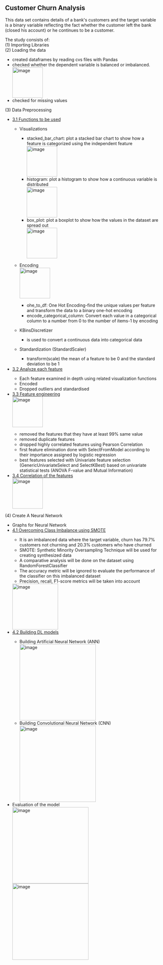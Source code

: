 ## Customer Churn Analysis

This data set contains details of a bank's customers and the target variable is a binary variable reflecting the fact whether the customer left the bank (closed his account) or he continues to be a customer.

The study consists of:<br>
  (1) Importing Libraries<br>
  (2) Loading the data<br>
  <ul>
      <li>created dataframes by reading cvs files with Pandas</li>
      <li>checked whether the dependent variable is balanced or imbalanced.</li>
          <img height="100" alt="image" src="https://user-images.githubusercontent.com/58983814/128782908-8fff5875-1094-4754-9e9d-65d7ad01dbd8.png">
      <li>checked for missing values</li>
  </ul>
  
  (3) Data Preprocessing<br>
      <ul>
        <li>[3.1 Functions to be used](#31)</li>
            <ul>
              <li>Visualizations</li>
                  <ul>
                    <li>stacked_bar_chart: plot a stacked bar chart to show how a feature is categorized using the independent feature</li>
                    <img height="100"  alt="image" src="https://user-images.githubusercontent.com/58983814/128782985-610590b2-ede2-403a-b4b7-d479aa5c2e85.png">
                    <li>histogram: plot a histogram to show how a continuous variable is distributed</li>
                    <img height="100" alt="image" src="https://user-images.githubusercontent.com/58983814/128783759-2abbf071-3539-43e0-ae61-028c6279f60d.png">
                    <li>box_plot: plot a boxplot to show how the values in the dataset are spread out</li>
                    <img height="100" alt="image" src="https://user-images.githubusercontent.com/58983814/128783086-d21c7b97-6bc1-474f-964f-631d7634da57.png">
                  </ul>
            </ul>
            <ul>
              <li>Encoding </li>
              <img height="100" alt="image" src="https://user-images.githubusercontent.com/58983814/127749099-7ab7e089-9504-45f9-b4dd-33f9a9103834.png">
                  <ul>
                    <li>ohe_to_df: One Hot Encoding-find the unique values per feature and transform the data to a binary one-hot encoding</li>
                    <li>encode_categorical_column: Convert each value in a categorical column to a number from 0 to the number of items-1 by encoding</li>
                  </ul>
            </ul>
            <ul>
              <li>KBinsDiscretizer </li>
                  <ul>
                    <li>is used to convert a continuous data into categorical data</li>
                  </ul>
            </ul>
            <ul>
              <li>Standardization (StandardScaler)  </li>
                  <ul>
                    <li>transform(scale) the mean of a feature to be 0 and the standard deviation to be 1</li>
                  </ul>
            </ul>
        <li>[3.2 Analyze each feature](#32)</li>
              <ul>
                <li>Each feature examined in depth using related visualization functions</li>
                <li>Encoded</li>
                <li>Dropped outliers and standardised</li>
              </ul>
        <li>[3.3 Feature engineering](#33)</li>
            <img height="100" alt="image" src="https://user-images.githubusercontent.com/58983814/127749043-f5b849f7-1f48-4f5b-bfff-300f6a21aa62.png">
              <ul>
                <li>removed the features that they have at least 99% same value</li>
                <li>removed duplicate features </li>
                <li>dropped highly correlated features using Pearson Correlation</li>
                <li>first feature elimination done with SelectFromModel according to their importance assigned by logistic regression</li>
                <li>best features selected with Univariate feature selection (GenericUnivariateSelect and SelectKBest) based on univariate statistical tests (ANOVA F-value and Mutual Information)</li>
              </ul>
          <li>[3.4 Correlation of the features](#34)</li>
                <img height="100" alt="image" src="https://user-images.githubusercontent.com/58983814/128784061-72c06d3e-5be4-4198-bb5d-bed45bdbf003.png">
      </ul>
  (4) Create A Neural Network<br>
      <ul>
        <li>Graphs for Neural Network</li>
        <li>[4.1 Overcoming Class Imbalance using SMOTE](#41)</li>
          <ul>
            <li>It is an imbalanced data where the target variable, churn has 79.7% customers not churning and 20.3% customers who have churned</li>
            <li>SMOTE: Synthetic Minority Oversampling Technique will be used for creating synthesized data</li>
            <li>A comparative analysis will be done on the dataset using RandomForestClassifier</li>
            <li>The accuracy metric will be ignored to evaluate the performance of the classifier on this imbalanced dataset</li>
            <li>Precision, recall, F1-score metrics will be taken into account</li>
          </ul>
          <img height="150" alt="image" src="https://user-images.githubusercontent.com/58983814/129427889-fbf96b70-1938-490b-a2b2-3ed41b6f29e5.png">
        <li>[4.2 Building DL models](#41)</li>
          <ul>
            <li>Building Artificial Neural Network (ANN)</li>
            <img height="250" alt="image" src="https://user-images.githubusercontent.com/58983814/129428013-c3f455f7-96cd-4514-a803-a97732a0e55d.png">
            <li>Building Convolutional Neural Network (CNN)</li>
            <img height="250" alt="image" src="https://user-images.githubusercontent.com/58983814/129428034-1e56b1b3-d5a0-4fc2-b886-638f4f464f0b.png">
          </ul>
        <li>Evaluation of the model</li>
        <img height="250" alt="image" src="https://user-images.githubusercontent.com/58983814/129428062-e33ee7d0-9c28-40d6-a3c4-9a1c4edbc639.png"> <img height="250" alt="image" src="https://user-images.githubusercontent.com/58983814/129428105-c991a3e3-e7df-489f-9a99-b02b1b1c2d71.png">
      </ul>
